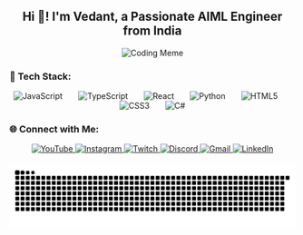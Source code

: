 <h2 align="center">Hi 👋! I'm Vedant, a Passionate AIML Engineer from India</h2>

<div align="center"> 
    <img src="https://user-images.githubusercontent.com/74038190/212748842-9fcbad5b-6173-4175-8a61-521f3dbb7514.gif" style="max-width: 100%; height: auto;" alt="Coding Meme" /> 
</div>

<h3 align="left">🚀 Tech Stack:</h3> 
<div align="center"> 
    <img src="https://cdn.jsdelivr.net/gh/devicons/devicon/icons/javascript/javascript-original.svg" height="40" alt="JavaScript" /> 
    <img width="20" /> 
    <img src="https://cdn.jsdelivr.net/gh/devicons/devicon/icons/typescript/typescript-original.svg" height="40" alt="TypeScript" /> 
    <img width="20" /> 
    <img src="https://cdn.jsdelivr.net/gh/devicons/devicon/icons/react/react-original.svg" height="40" alt="React" /> 
    <img width="20" /> 
    <img src="https://cdn.jsdelivr.net/gh/devicons/devicon/icons/python/python-original.svg" height="40" alt="Python" /> 
    <img width="20" /> 
    <img src="https://cdn.jsdelivr.net/gh/devicons/devicon/icons/html5/html5-original.svg" height="40" alt="HTML5" /> 
    <img width="20" /> 
    <img src="https://cdn.jsdelivr.net/gh/devicons/devicon/icons/css3/css3-original.svg" height="40" alt="CSS3" /> 
    <img width="20" /> 
    <img src="https://cdn.jsdelivr.net/gh/devicons/devicon/icons/csharp/csharp-original.svg" height="40" alt="C#" /> 
</div>

<h3 align="left">🌐 Connect with Me:</h3> 
<div align="center"> 
    <a href="https://youtube.com" target="_blank"> 
        <img src="https://img.shields.io/static/v1?message=YouTube&logo=youtube&label=&color=FF0000&logoColor=white&labelColor=&style=for-the-badge" height="40" alt="YouTube" /> 
    </a> 
    <a href="https://instagram.com" target="_blank"> 
        <img src="https://img.shields.io/static/v1?message=Instagram&logo=instagram&label=&color=E4405F&logoColor=white&labelColor=&style=for-the-badge" height="40" alt="Instagram" /> 
    </a> 
    <a href="https://twitch.tv" target="_blank"> 
        <img src="https://img.shields.io/static/v1?message=Twitch&logo=twitch&label=&color=9146FF&logoColor=white&labelColor=&style=for-the-badge" height="40" alt="Twitch" /> 
    </a> 
    <a href="https://discord.com" target="_blank"> 
        <img src="https://img.shields.io/static/v1?message=Discord&logo=discord&label=&color=7289DA&logoColor=white&labelColor=&style=for-the-badge" height="40" alt="Discord" /> 
    </a> 
    <a href="mailto:your-email@gmail.com" target="_blank"> 
        <img src="https://img.shields.io/static/v1?message=Gmail&logo=gmail&label=&color=D14836&logoColor=white&labelColor=&style=for-the-badge" height="40" alt="Gmail" /> 
    </a> 
    <a href="https://linkedin.com" target="_blank"> 
        <img src="https://img.shields.io/static/v1?message=LinkedIn&logo=linkedin&label=&color=0077B5&logoColor=white&labelColor=&style=for-the-badge" height="40" alt="LinkedIn" /> 
    </a> 
</div>

<div align="center" style="margin-top: 20px;"> 
    <img src="https://github.com/7oSkaaa/7oSkaaa/blob/output/github-contribution-grid-snake.svg?" alt="Snake Game" style="max-width: 100%; height: auto;" />
</div>
